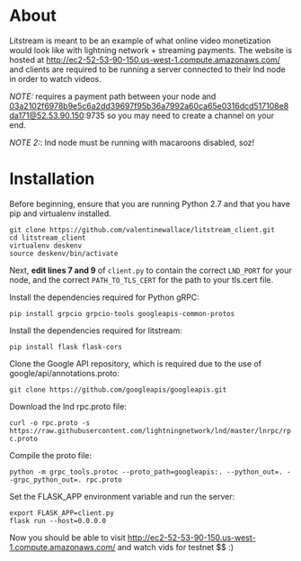 # About

Litstream is meant to be an example of what online video monetization would look like with lightning network + streaming payments. The website is hosted at 
http://ec2-52-53-90-150.us-west-1.compute.amazonaws.com/ and clients are required to be running a server connected to their lnd node in order to watch videos. 

*NOTE:* requires a payment path between your node and 03a2102f6978b9e5c6a2dd39697f95b36a7992a60ca65e0316dcd517108e8da171@52.53.90.150:9735 so you may need to create a channel on your end.

*NOTE 2:*: lnd node must be running with macaroons disabled, soz! 

# Installation
Before beginning, ensure that you are running Python 2.7 and that you have pip and virtualenv installed.

```
git clone https://github.com/valentinewallace/litstream_client.git 
cd litstream_client
virtualenv deskenv
source deskenv/bin/activate
```

Next, **edit lines 7 and 9** of `client.py` to contain the correct `LND_PORT` for your node, and the correct `PATH_TO_TLS_CERT` for the path to your tls.cert file. 

Install the dependencies required for Python gRPC:

`pip install grpcio grpcio-tools googleapis-common-protos`

Install the dependencies required for litstream:

`pip install flask flask-cors`

Clone the Google API repository, which is required due to the use of google/api/annotations.proto:

`git clone https://github.com/googleapis/googleapis.git`

Download the lnd rpc.proto file:

`curl -o rpc.proto -s https://raw.githubusercontent.com/lightningnetwork/lnd/master/lnrpc/rpc.proto`

Compile the proto file:

`python -m grpc_tools.protoc --proto_path=googleapis:. --python_out=. --grpc_python_out=. rpc.proto`

Set the FLASK_APP environment variable and run the server:

```
export FLASK_APP=client.py
flask run --host=0.0.0.0
```

Now you should be able to visit http://ec2-52-53-90-150.us-west-1.compute.amazonaws.com/ and watch vids for testnet $$ :)
